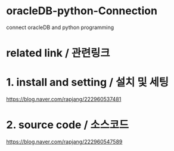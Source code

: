 # oracleDB-python-Connection
connect oracleDB and python programming

# related link / 관련링크

# 1. install and setting / 설치 및 세팅
https://blog.naver.com/rapjang/222960537481

# 2. source code / 소스코드
https://blog.naver.com/rapjang/222960547589

